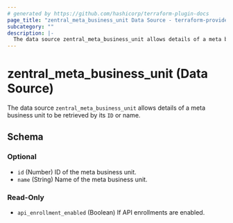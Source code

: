 ```yaml
---
# generated by https://github.com/hashicorp/terraform-plugin-docs
page_title: "zentral_meta_business_unit Data Source - terraform-provider-zentral"
subcategory: ""
description: |-
  The data source zentral_meta_business_unit allows details of a meta business unit to be retrieved by its ID or name.
---
```


# zentral_meta_business_unit (Data Source)

The data source `zentral_meta_business_unit` allows details of a meta business unit to be retrieved by its `ID` or name.



<!-- schema generated by tfplugindocs -->
## Schema

### Optional

- `id` (Number) ID of the meta business unit.
- `name` (String) Name of the meta business unit.

### Read-Only

- `api_enrollment_enabled` (Boolean) If API enrollments are enabled.
